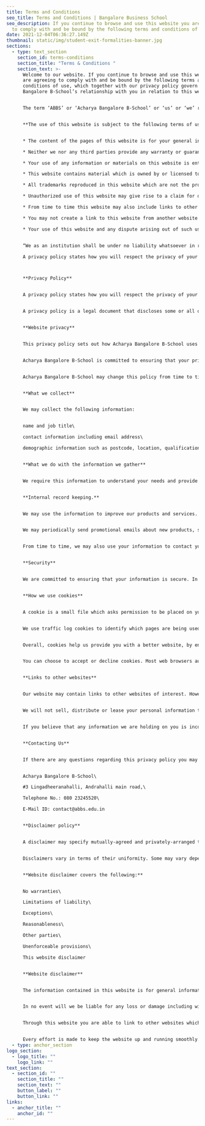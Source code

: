 ```yaml
---
title: Terms and Conditions
seo_title: Terms and Conditions | Bangalore Business School
seo_description: If you continue to browse and use this website you are agreeing
  to comply with and be bound by the following terms and conditions of use
date: 2021-12-04T06:36:27.149Z
thumbnail: static/img/student-exit-formalities-banner.jpg
sections:
  - type: text_section
    section_id: terms-conditions
    section_title: "Terms & Conditions "
    section_text: >-
      Welcome to our website. If you continue to browse and use this website you
      are agreeing to comply with and be bound by the following terms and
      conditions of use, which together with our privacy policy govern Acharya
      Bangalore B-School’s relationship with you in relation to this website. 


      The term ‘ABBS’ or ‘Acharya Bangalore B-School’ or ‘us’ or ‘we’ refers to the owner of the website whose registered office is Andrahalli main road, Off magadi road, Bangalore 560091. Our Trust registration number is \[Document No: NGB-4-00301-2018-19, Bangalore]. The term ‘you’ refers to the user or viewer of our website. 


      **The use of this website is subject to the following terms of use:** 


      * The content of the pages of this website is for your general information and use only. It is subject to change without notice. 

      * Neither we nor any third parties provide any warranty or guarantee as to the accuracy, timeliness, performance, completeness or suitability of the information and materials found or offered on this website for any particular purpose. You acknowledge that such information and materials may contain inaccuracies or errors and we expressly exclude liability for any such inaccuracies or errors to the fullest extent permitted by law. 

      * Your use of any information or materials on this website is entirely at your own risk, for which we shall not be liable. It shall be your own responsibility to ensure that any products, services or information available through this website meet your specific requirements. 

      * This website contains material which is owned by or licensed to us. This material includes, but is not limited to, the design, layout, look, appearance and graphics. Reproduction is prohibited other than in accordance with the copyright notice, which forms part of these terms and conditions. 

      * All trademarks reproduced in this website which are not the property of, or licensed to, the operator is acknowledged on the website. 

      * Unauthorized use of this website may give rise to a claim for damages and/or be a criminal offence. 

      * From time to time this website may also include links to other websites. These links are provided for your convenience to provide further information. They do not signify that we endorse the website(s). We have no responsibility for the content of the linked website(s). 

      * You may not create a link to this website from another website or document without Acharya Bangalore B-School’s prior written consent. 

      * Your use of this website and any dispute arising out of such use of the website is subject to the laws of India or other regulatory authority. 


      “We as an institution shall be under no liability whatsoever in respect of any loss or damage arising directly or indirectly out of the decline of authorization for any Transaction, on Account of the Cardholder having exceeded the preset limit mutually agreed by us with our acquiring bank from time to time”

      A privacy policy states how you will respect the privacy of your website users. It says what information you will gather, how you will use it and how you will keep it secure. 



      **Privacy Policy** 


      A privacy policy states how you will respect the privacy of your website users. It says what information you will gather, how you will use it and how you will keep it secure.


      A privacy policy is a legal document that discloses some or all of the ways a party gathers, uses, discloses and manages a customer’s data. The exact contents of a privacy policy will depend upon the applicable law and may need to address the requirements of multiple countries or jurisdictions. While there is no universal guidance for the content of specific privacy policies, a number of organizations provide example forms.


      **Website privacy**


      This privacy policy sets out how Acharya Bangalore B-School uses and protects any information that you give Acharya Bangalore B-School when you use this website.


      Acharya Bangalore B-School is committed to ensuring that your privacy is protected. Should we ask you to provide certain information by which you can be identified when using this website, and then you can be assured that it will only be used in accordance with this privacy statement.


      Acharya Bangalore B-School may change this policy from time to time by updating this page. You should check this page from time to time to ensure that you are happy with any changes. This policy is effective from October 31st 2020.


      **What we collect**


      We may collect the following information:


      name and job title\

      contact information including email address\

      demographic information such as postcode, location, qualifications etc


      **What we do with the information we gather**


      We require this information to understand your needs and provide you with a better service, and in particular for the following reasons:


      **Internal record keeping.**


      We may use the information to improve our products and services.


      We may periodically send promotional emails about new products, special offers or other information which we think you may find interesting using the email address which you have provided.


      From time to time, we may also use your information to contact you for market research purposes. We may contact you by email, phone, fax or mail. We may use the information to customize the website according to your interests.


      **Security**


      We are committed to ensuring that your information is secure. In order to prevent unauthorized access or disclosure we have put in place suitable physical, electronic and managerial procedures to safeguard and secure the information we collect online.


      **How we use cookies**


      A cookie is a small file which asks permission to be placed on your computer’s hard drive. Once you agree, the file is added and the cookie helps analyses web traffic or lets you know when you visit a particular site. Cookies allow web applications to respond to you as an individual. The web application can tailor its operations to your needs, likes and dislikes by gathering and remembering information about your preferences.


      We use traffic log cookies to identify which pages are being used. This helps us analyses data about webpage traffic and improve our website in order to tailor it to customer needs. We only use this information for statistical analysis purposes and then the data is removed from the system.


      Overall, cookies help us provide you with a better website, by enabling us to monitor which pages you find useful and which you do not. A cookie in no way gives us access to your computer or any information about you, other than the data you choose to share with us.


      You can choose to accept or decline cookies. Most web browsers automatically accept cookies, but you can usually modify your browser setting to decline cookies if you prefer. This may prevent you from taking full advantage of the website.


      **Links to other websites**


      Our website may contain links to other websites of interest. However, once you have used these links to leave our site, you should note that we do not have any control over that other website. Therefore, we cannot be responsible for the protection and privacy of any information which you provide whilst visiting such sites and such sites are not governed by this privacy statement. You should exercise caution and look at the privacy statement applicable to the website in question.


      We will not sell, distribute or lease your personal information to third parties unless we have your permission or are required by law to do so. We may use your personal information to send you promotional information about third parties which we think you may find interesting if you tell us that you wish this to happen.


      If you believe that any information we are holding on you is incorrect or incomplete, please write to or email us as soon as possible, at the above address. We will promptly correct any information found to be incorrect.


      **Contacting Us**


      If there are any questions regarding this privacy policy you may contact us using the information below:


      Acharya Bangalore B-School\

      #3 Lingadheeranahalli, Andrahalli main road,\

      Telephone No.: 080 23245520\

      E-Mail ID: contact@abbs.edu.in


      **Disclaimer policy**


      A disclaimer may specify mutually-agreed and privately-arranged terms and conditions as part of a contract; or may specify warnings or expectations to the general public (or some other class of persons) in order to fulfill a duty of care owed to prevent unreasonable risk of harm or injury. Some disclaimers are intended to limit exposure to damages after harm or injury has already been suffered. Additionally, some kinds of disclaimers may represent a voluntary waiver of a right or obligation that may be owed to the disclaiming.


      Disclaimers vary in terms of their uniformity. Some may vary depending on the specific context and parties involved, while other types of disclaimers may strictly adhere to a uniform and established set of formalities that are rarely or never modified, except under official authority.


      **Website disclaimer covers the following:**


      No warranties\

      Limitations of liability\

      Exceptions\

      Reasonableness\

      Other parties\

      Unenforceable provisions\

      This website disclaimer


      **Website disclaimer**


      The information contained in this website is for general information purposes only. The information is provided by Acharya Bangalore B-School and while we endeavor to keep the information up to date and correct, we make no representations or warranties of any kind, express or implied, about the completeness, accuracy, reliability, suitability or availability with respect to the website or the information, products, services, or related graphics contained on the website for any purpose. Any reliance you place on such information is therefore strictly at your own risk.


      In no event will we be liable for any loss or damage including without limitation, indirect or consequential loss or damage, or any loss or damage whatsoever arising from loss of data or profits arise out of, or in connection with, the use of this website.


      Through this website you are able to link to other websites which are not under the control of Acharya Bangalore B-School. We have no control over the nature, content and availability of those sites. The inclusion of any links does not necessarily imply a recommendation or endorse the views expressed within them.


      Every effort is made to keep the website up and running smoothly. However, Acharya Bangalore B-School takes no responsibility for, and will not be liable for, the website being temporarily unavailable due to technical issues beyond our control.
  - type: anchor_section
logo_section:
  - logo_title: ""
    logo_link: ""
text_section:
  - section_id: ""
    section_title: ""
    section_text: ""
    button_label: ""
    button_link: ""
links:
  - anchor_title: ""
    anchor_id: ""
---
```

